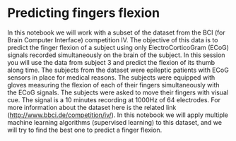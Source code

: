 # Predicting fingers flexion

In this notebook we will work with a subset of the dataset from the BCI (for Brain Computer Interface) competition IV. The objective of this data is to predict the finger flexion of a subject using only ElectroCorticoGram (ECoG) signals recorded simultaneously on the brain of the subject. In this session you will use the data from subject 3 and predict the flexion of its thumb along time. The subjects from the dataset were epileptic patients with ECoG sensors in place for medical reasons. The subjects were equipped with gloves measuring the flexion of each of their fingers simultaneously with the ECoG signals. The subjects were asked to move their fingers with visual cue. The signal is a 10 minutes recording at 1000Hz of 64 electrodes. 
For more information about the dataset here is the related link (http://www.bbci.de/competition/iv/).
In this notebook we will apply multiple machine learning algorithms (supervised learning) to this dataset, and we will try to find the best one to predict a finger flexion.
